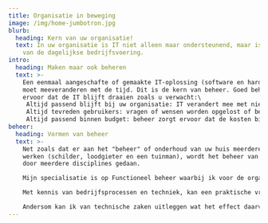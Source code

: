 ```yaml
---
title: Organisatie in beweging
image: /img/home-jumbotron.jpg
blurb:
  heading: Kern van uw organisatie!
  text: In uw organisatie is IT niet alleen maar ondersteunend, maar is de kern
    van de dagelijkse bedrijfsvoering.
intro:
  heading: Maken maar ook beheren
  text: >-
    Een eenmaal aangeschafte of gemaakte IT-oplossing (software en hardware)
    moet meeveranderen met de tijd. Dit is de kern van beheer. Goed beheer zorgt
    ervoor dat de IT blijft draaien zoals u verwacht:\
     Altijd passend blijft bij uw organisatie: IT verandert mee met nieuwe ontwikkelingen of projecten in uw organisatie.\
     Altijd tevreden gebruikers: vragen of wensen worden opgelost of beantwoord, verstoringen zijn minimaal.\
     Altijd passend binnen budget: beheer zorgt ervoor dat de kosten binnen de gestelde kaders blijven.\
beheer:
  heading: Vormen van beheer
  text: >-
    Net zoals dat er aan het "beheer" of onderhoud van uw huis meerdere mensen
    werken (schilder, loodgieter en een tuinman), wordt het beheer van IT ook
    door meerdere disciplines gedaan.

    Mijn specialisatie is op Functioneel beheer waarbij ik voor de organisatie en voor IT het eerste aanspreekpunt ben.

    Met kennis van bedrijfsprocessen en techniek, kan een praktische vraag vertalen naar een technische oplossing.

    Andersom kan ik van technische zaken uitleggen wat het effect daarvan is op de rest van de organisatie.
---
```

